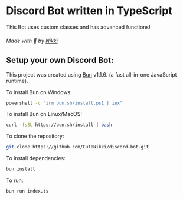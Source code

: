 # Discord Bot written in TypeScript
This Bot uses custom classes and has advanced functions!

###### Made with 💖 by [Nikki](https://github.com/CuteNikki/)

## Setup your own Discord Bot:

This project was created using [Bun](https://bun.sh) v1.1.6. (a fast all-in-one JavaScript runtime).

To install Bun on Windows:

```bash
powershell -c "irm bun.sh/install.ps1 | iex"
```

To install Bun on Linux/MacOS:

```bash
curl -fsSL https://bun.sh/install | bash
```

To clone the repository:

```bash
git clone https://github.com/CuteNikki/discord-bot.git
```

To install dependencies:

```bash
bun install
```

To run:

```bash
bun run index.ts
```
